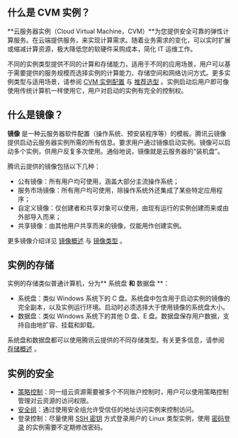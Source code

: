 ## 什么是 CVM 实例？
**云服务器实例（Cloud Virtual Machine，CVM）**为您提供安全可靠的弹性计算服务。在云端提供服务，来实现计算需求。随着业务需求的变化，可以实时扩展或缩减计算资源，极大降低您的软硬件采购成本，简化 IT 运维工作。

不同的实例类型提供不同的计算和存储能力，适用于不同的应用场景，用户可以基于需要提供的服务规模而选择实例的计算能力、存储空间和网络访问方式。更多实例类型与适用场景，请参阅 [CVM 实例配置](/doc/product/213/2177) 与 [推荐选型](https://www.qcloud.com/act/recommended) 。实例启动后用户即可像使用传统计算机一样使用它，用户对启动的实例有完全的控制权。

## 什么是镜像？
**镜像** 是一种云服务器软件配置（操作系统、预安装程序等）的模板。腾讯云镜像提供启动云服务器实例所需的所有信息。要求用户通过镜像启动实例。镜像可以启动多个实例，供用户反复多次使用。通俗地说，镜像就是云服务器的“装机盘”。

腾讯云提供的镜像包括以下几种：

 - 公有镜像：所有用户均可使用，涵盖大部分主流操作系统；
 - 服务市场镜像：所有用户均可使用，除操作系统外还集成了某些特定应用程序；
 - 自定义镜像：仅创建者和共享对象可以使用，由现有运行的实例创建而来或由外部导入而来；
 - 共享镜像：由其他用户共享而来的镜像，仅能用作创建实例。

更多镜像介绍详见 [镜像概述](/doc/product/213/4940) 与 [镜像类型](/doc/product/213/4941) 。

## 实例的存储
实例的存储类似普通计算机，分为** 系统盘 **和** 数据盘 **：
- 系统盘：类似 Windows 系统下的 C 盘。系统盘中包含用于启动实例的镜像的完全副本，以及实例运行环境。启动时必须选择大于使用镜像的系统盘大小。
- 数据盘：类似 Windows 系统下的其他 D 盘、E 盘。数据盘保存用户数据，支持自由地扩容、挂载和卸载。

系统盘和数据盘都可以使用腾讯云提供的不同存储类型。有关更多信息，请参阅 [存储概述](/doc/product/213/4952) 。

## 实例的安全

- [策略控制](/doc/product/378/4513)：同一组云资源需要被多个不同账户控制时，用户可以使用策略控制管理对云资源的访问权限。
-  [安全组](/doc/product/213/5221)：通过使用安全组允许受信任的地址访问实例来控制访问。
- 登录控制：尽量使用 [SSH 密钥](/doc/product/213/6092) 方式登录用户的 Linux 类型实例，使用 [密码登录](/doc/product/213/6093) 的实例需要不定期修改密码。

